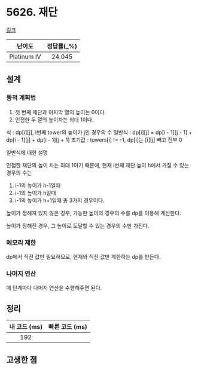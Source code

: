 # 5626. 재단

[링크](https://www.acmicpc.net/problem/5626)

|   난이도    | 정답률(\_%) |
| :---------: | :---------: |
| Platinum IV |   24.045    |

## 설계

### 동적 계획법

1. 첫 번째 제단과 마지막 열의 높이는 0이다.
2. 인접한 두 열의 높이차는 최대 1이다.

식 : dp[i][j], i번째 tower의 높이가 j인 경우의 수
일반식 : dp[i][j] = dp[i - 1][j - 1] + dp[i - 1][j] + dp[i - 1][j + 1]
초기값 : towers[i] != -1, dp[i]는 [i][j] 빼고 전부 0

일반식에 대한 설명

인접한 재단의 높이 차는 최대 1이기 때문에,
현재 i번째 재단 높이 h에서 가질 수 있는 경우의 수는

1. i-1의 높이가 h-1일때
2. i-1의 높이가 h일때
3. i-1의 높이가 h+1일때 총 3가지 경우이다.

높이가 정해져 있지 않은 경우, 가능한 높이의 경우의 수를 dp를 이용해 계산한다.

높이가 정해진 경우, 그 높이로 도달할 수 있는 경우의 수만 가진다.

### 메모리 제한

dp에서 직전 값만 필요하므로, 현재와 직전 값만 계한하는 dp를 만든다.

### 나머지 연산

매 단계마다 나머지 연산을 수행해주면 된다.

## 정리

| 내 코드 (ms) | 빠른 코드 (ms) |
| :----------: | :------------: |
|     192      |                |

## 고생한 점
